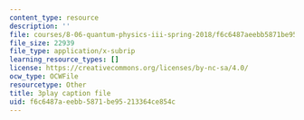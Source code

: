 ```yaml
---
content_type: resource
description: ''
file: courses/8-06-quantum-physics-iii-spring-2018/f6c6487aeebb5871be95213364ce854c_41ee6EsHchA.vtt
file_size: 22939
file_type: application/x-subrip
learning_resource_types: []
license: https://creativecommons.org/licenses/by-nc-sa/4.0/
ocw_type: OCWFile
resourcetype: Other
title: 3play caption file
uid: f6c6487a-eebb-5871-be95-213364ce854c
---
```

